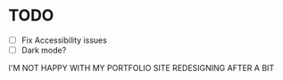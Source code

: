 # TODO

- [ ] Fix Accessibility issues
- [ ] Dark mode?

I'M NOT HAPPY WITH MY PORTFOLIO SITE
REDESIGNING AFTER A BIT
